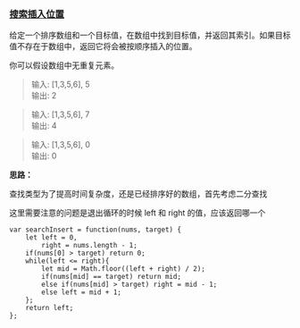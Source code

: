 ### [搜索插入位置](https://leetcode-cn.com/problems/search-insert-position/)

给定一个排序数组和一个目标值，在数组中找到目标值，并返回其索引。如果目标值不存在于数组中，返回它将会被按顺序插入的位置。

你可以假设数组中无重复元素。


>输入: [1,3,5,6], 5
<br>输出: 2

>输入: [1,3,5,6], 7
<br>输出: 4

>输入: [1,3,5,6], 0
<br>输出: 0

**思路：**

查找类型为了提高时间复杂度，还是已经排序好的数组，首先考虑二分查找

这里需要注意的问题是退出循环的时候 left 和 right 的值，应该返回哪一个

```
var searchInsert = function(nums, target) {
    let left = 0,
        right = nums.length - 1;
    if(nums[0] > target) return 0;
    while(left <= right){
        let mid = Math.floor((left + right) / 2);
        if(nums[mid] == target) return mid;
        else if(nums[mid] > target) right = mid - 1;
        else left = mid + 1;
    };
    return left;
};
```
